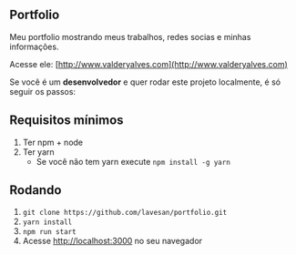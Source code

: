 ## Portfolio

Meu portfolio mostrando meus trabalhos, redes socias e minhas informações.

Acesse ele: [http://www.valderyalves.com](http://www.valderyalves.com)

Se você é um **desenvolvedor** e quer rodar este projeto localmente, é só seguir os passos:

## Requisitos mínimos

1. Ter npm + node
2. Ter yarn
    * Se você não tem yarn execute `npm install -g yarn`

## Rodando

1. `git clone https://github.com/lavesan/portfolio.git`
2. `yarn install`
3. `npm run start`
4. Acesse [http://localhost:3000](http://localhost:3000) no seu navegador
